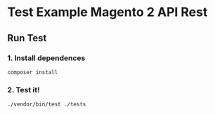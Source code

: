 # Test Example Magento 2 API Rest

## Run Test

### 1. Install dependences
```
composer install
```

### 2. Test it!
```
./vendor/bin/test ./tests
```